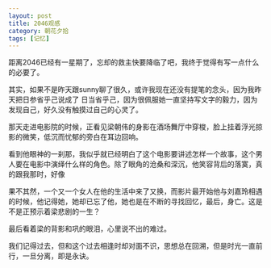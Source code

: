 ```yaml
---
layout: post
title: 2046观感
category: 朝花夕拾
tags: [记忆]
---
```


距离2046已经有一星期了，忘却的救主快要降临了吧，我终于觉得有写一点什么的必要了。

其实，如果不是昨天跟sunny聊了很久，或许我现在还没有提笔的念头，因为我昨天把日参省乎己说成了 日当省乎己，因为很佩服她一直坚持写文字的毅力，因为发现自己，好久没有触摸过自己的心灵了。

那天走进电影院的时候，正看见梁朝伟的身影在酒场舞厅中穿梭，脸上挂着浮光掠影的微笑，低沉而忧郁的旁白在耳边回响。

看到他眼神的一刹那，我似乎就已经明白了这个电影要讲述怎样一个故事，这个男人要在电影中演绎什么样的角色。除了眼角的沧桑和深沉，他笑容背后的落寞，真的跟我那时，好像

果不其然，一个又一个女人在他的生活中来了又换，而影片最开始他与刘嘉玲相遇的时候，他记得她，她却已忘了他，她也是在不断的寻找回忆，最后，身亡。这是不是正预示着梁悲剧的一生？

最后看着梁的背影和巩的眼泪，心里说不出的难过。

我们记得过去，但和这个过去相逢时却对面不识，思想总在回溯，但是时光一直前行，一旦分离，即是永诀。